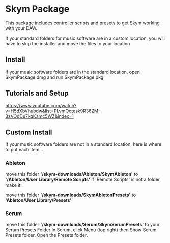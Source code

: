 # Skym Package

This package includes controller scripts and presets to get Skym working with your DAW.

If your standard folders for music software are in a custom location, you will have to skip the installer and move the files to your location

## Install

If your music software folders are in the standard location, open SkymPackage.dmg and run SkymPackage.pkg.

## Tutorials and Setup

https://www.youtube.com/watch?v=H5dXbVhubdw&list=PLvmOotesk9R36ZM-3zVOdDu7kqKamc5WZ&index=1

## Custom Install

If your music software folders are not in a standard location, here is where to put each item...

### Ableton
move this folder **'/skym-downloads/Ableton/SkymAbleton'** to **'/Ableton/User Library/Remote Scripts'**
if 'Remote Scripts' is not a folder, make it.

move this folder **'/skym-downloads/SkymAbletonPresets'** to **'Ableton/User Library/Presets'**

### Serum
move this folder **'/skym-downloads/Serum/SkymSerumPresets'** to your Serum Presets Folder
In Serum, click Menu (top right) then Show Serum Presets folder. Open the Presets folder.

